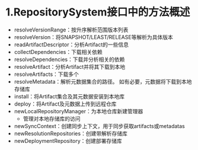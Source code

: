 # 1.RepositorySystem接口中的方法概述
- resolveVersionRange：按升序解析范围版本列表
- resolveVersion：将SNAPSHOT/LEAST/RELEASE等解析为具体版本
- readArtifactDescriptor：分析Artifact的一些信息
- collectDependencies：下载相关依赖
- resolveDependencies：下载并分析相关的依赖
- resolveArtifact：分析Artifact并将其下载到本地
- resolveArtifacts：下载多个
- resolveMetadata：解析元数据集合的路径。 如有必要，元数据将下载到本地存储库
- install：将Artifact集合及其元数据安装到本地库
- deploy：将Artifact及元数据上传到远程仓库
- newLocalRepositoryManager：为本地仓库新建管理器
    - 管理对本地存储库的访问
- newSyncContext：创建同步上下文，用于同步获取artifacts或metadatas
- newResolutionRepositories：创建带解析存储库
- newDeploymentRepository：创建部署存储库